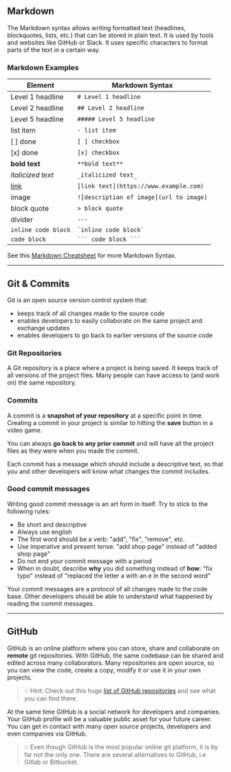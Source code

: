 ## Markdown

The Markdown syntax allows writing formatted text (headlines, blockquotes, lists, etc.) that can be
stored in plain text. It is used by tools and websites like GitHub or Slack. It uses specific
characters to format parts of the text in a certain way.

### Markdown Examples

| Element                         | Markdown Syntax                         |
| ------------------------------- | --------------------------------------- |
| Level 1 headline                | `# Level 1 headline`                    |
| Level 2 headline                | `## Level 2 headline`                   |
| Level 5 headline                | `##### Level 5 headline`                |
| list item                       | `- list item`                           |
| [ ] done                        | `[ ] checkbox`                          |
| [x] done                        | `[x] checkbox`                          |
| **bold text**                   | `**bold text**`                         |
| _italicized text_               | `_italicized text_`                     |
| [link](https://www.example.com) | `[link text](https://www.example.com)`  |
| image                           | `![description of image](url to image)` |
| block quote                     | `> block quote`                         |
| divider                         | `---`                                   |
| `inline code block`             | `` `inline code block` ``               |
| `code block`                    | ` ``` code block ``` `                  |

See this [Markdown Cheatsheet](https://github.com/adam-p/markdown-here/wiki/Markdown-Cheatsheet) for
more Markdown Syntax.

---

## Git & Commits

Git is an open source version control system that:

- keeps track of all changes made to the source code
- enables developers to easily collaborate on the same project and exchange updates
- enables developers to go back to earlier versions of the source code

### Git Repositories

A Git repository is a place where a project is being saved. It keeps track of all versions of the
project files. Many people can have access to (and work on) the same repository.

### Commits

A commit is a **snapshot of your repository** at a specific point in time. Creating a commit in your
project is similar to hitting the **save** button in a video game.

You can always **go back to any prior commit** and will have all the project files as they were when
you made the commit.

Each commit has a message which should include a descriptive text, so that you and other developers
will know what changes the commit includes.

### Good commit messages

Writing good commit message is an art form in itself. Try to stick to the following rules:

- Be short and descriptive
- Always use english
- The first word should be a verb: "add", "fix", "remove", etc.
- Use imperative and present tense: "add shop page" instead of "added shop page"
- Do not end your commit message with a period
- When in doubt, describe **why** you did something instead of **how**: "fix typo" instead of
  "replaced the letter a with an e in the second word"

Your commit messages are a protocol of all changes made to the code base. Other developers should be
able to understand what happened by reading the commit messages.

---

## GitHub

GitHub is an online platform where you can store, share and collaborate on **remote** git
repositories. With GitHub, the same codebase can be shared and edited across many collaborators.
Many repositories are open source, so you can view the code, create a copy, modify it or use it in
your own projects.

> 💡 Hint: Check out this huge
> [list of GitHub repositories](https://github.com/pawelborkar/awesome-repos) and see what you can
> find there.

At the same time GitHub is a social network for developers and companies. Your GitHub profile will
be a valuable public asset for your future career. You can get in contact with many open source
projects, developers and even companies via GitHub.

> 💡 Even though GitHub is the most popular online git platform, it is by far not the only one.
> There are several alternatives to GitHub, i.e Gitlab or Bitbucket.

<br>
<br>
